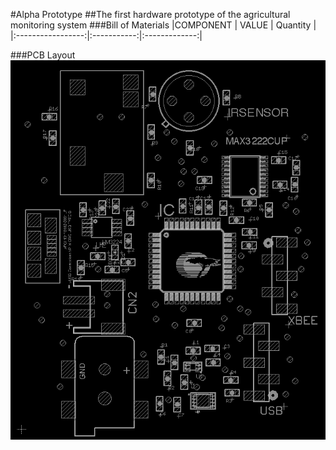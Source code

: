 #Alpha Prototype
##The first hardware prototype of the agricultural monitoring system
###Bill of Materials
|COMPONENT          | VALUE       | Quantity      |
|:-----------------:|:-----------:|:-------------:|

###PCB Layout
![alt-tag](https://raw.githubusercontent.com/ctimmins/senior-design/master/Agricultural%20Monitor/Alpha%20Prototype/PCB%20&%20Schematic/Alpha_top_design.png)
